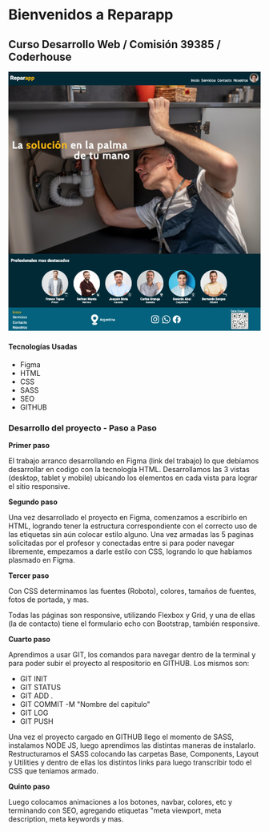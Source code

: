 <h1>Bienvenidos a Reparapp </h1>

<h2> Curso Desarrollo Web / Comisión 39385 / Coderhouse </h2>

<img src="./assets/img-readme.png">

#### Tecnologías Usadas

- Figma
- HTML
- CSS
- SASS
- SEO
- GITHUB

<h3>Desarrollo del proyecto - Paso a Paso </h3>


**Primer paso**

El trabajo arranco desarrollando en Figma (link del trabajo) lo que debíamos desarrollar en codigo con la tecnología HTML. Desarrollamos las 3 vistas (desktop, tablet y mobile) ubicando los elementos en cada vista para lograr el sitio responsive.

**Segundo paso**

Una vez desarrollado el proyecto en Figma, comenzamos a escribirlo en HTML, logrando tener la estructura correspondiente con el correcto uso de las etiquetas sin aún colocar estilo alguno. Una vez armadas las 5 paginas solicitadas por el profesor y conectadas entre si para poder navegar libremente, empezamos a darle estilo con CSS, logrando lo que habíamos plasmado en Figma.

**Tercer paso**

Con CSS determinamos las fuentes (Roboto), colores, tamaños de fuentes, fotos de portada, y mas.

Todas las páginas son responsive, utilizando Flexbox y Grid, y una de ellas (la de contacto) tiene el formulario echo con Bootstrap, también responsive. 

**Cuarto paso**

Aprendimos a usar GIT, los comandos para navegar dentro de la terminal y para poder subir el proyecto al respositorio en GITHUB. Los mismos son:


- GIT INIT
- GIT STATUS
- GIT ADD .
- GIT COMMIT -M "Nombre del capitulo"
- GIT LOG
- GIT PUSH

Una vez el proyecto cargado en GITHUB llego el momento de SASS, instalamos NODE JS, luego aprendimos las distintas maneras de instalarlo. Restructuramos el SASS colocando las carpetas Base, Components, Layout  y Utilities y dentro de ellas los distintos links para luego transcribir todo el CSS que teniamos armado.

**Quinto paso**

Luego colocamos animaciones a los botones, navbar, colores, etc y terminando con SEO, agregando etiquetas "meta viewport, meta description, meta keywords y mas.